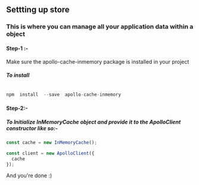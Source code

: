 ## Settting up store

### This is where you can manage all your application data within a object

#### Step-1 :-

Make sure the apollo-cache-inmemory package is installed in your project

##### To install

```javascript

npm  install  --save  apollo-cache-inmemory

```

#### Step-2:-

##### To Initialize InMemoryCache object and provide it to the ApolloClient constructor like so:-

```javascript
const cache = new InMemoryCache();

const client = new ApolloClient({
  cache
});
```

And you're done :)
